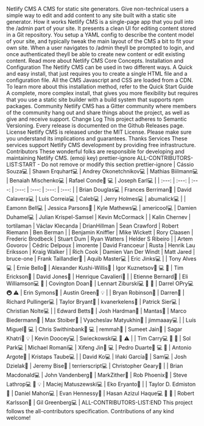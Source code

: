 Netlify CMS A CMS for static site generators. Give non-technical users a simple way to edit and add content to any site built with a static site generator. How it works Netlify CMS is a single-page app that you pull into the /admin part of your site. It presents a clean UI for editing content stored in a Git repository. You setup a YAML config to describe the content model of your site, and typically tweak the main layout of the CMS a bit to fit your own site. When a user navigates to /admin theyll be prompted to login, and once authenticated theyll be able to create new content or edit existing content. Read more about Netlify CMS Core Concepts. Installation and Configuration The Netlify CMS can be used in two different ways. A Quick and easy install, that just requires you to create a single HTML file and a configuration file. All the CMS Javascript and CSS are loaded from a CDN. To learn more about this installation method, refer to the Quick Start Guide A complete, more complex install, that gives you more flexibility but requires that you use a static site builder with a build system that supports npm packages. Community Netlify CMS has a Gitter community where members of the community hang out and share things about the project, as well as give and receive support. Change Log This project adheres to Semantic Versioning. Every release is documented on the Github Releases page. License Netlify CMS is released under the MIT License. Please make sure you understand its implications and guarantees. Thanks Services These services support Netlify CMS development by providing free infrastructure. Contributors These wonderful folks are responsible for developing and maintaining Netlify CMS. (emoji key) prettier-ignore ALL-CONTRIBUTORS-LIST:START - Do not remove or modify this section prettier-ignore | Cássio Souza💻 | Shawn Erquhart💻 | Andrey Okonetchnikov💻 | Mathias Biilmann💻 | Benaiah Mischenko💻 | Rafael Conde🎨 💻 | Joseph Earl💻 | | :---: | :---: | :---: | :---: | :---: | :---: | :---: | | Brian Douglas💻 | Frances Berriman🎨 | David Calavera💻 | Luis Correia💻 | Caleb💻 | Jerry Holmes💻 | abumalick💻 | | Eamonn Bell💻 | Jessica Parsons📖 | Kyle Mathews💻 | americool💻 | Damien Duhamel💻 | Julian Krispel-Samsel | Kevin McCormack | | Kalin Chernev | tortilaman | Václav Klecanda | DrianHillman | Sean Crawford | Robert Riemann | Ben Berman | | Benjamin Kniffler | Mike Wickett | Rory Claasen | Frederic Brodbeck | Stuart Dum | Ryan Watters | Helder S Ribeiro | | Artem Govorov | Cédric Delpoux | imorente | David Francoeur | Rusta | Henrik Lau Eriksson | Kraig Walker | | Rich Cook | Damien Van Der Windt | Matt Jared | bruce-one | Frank Taillandier📖 | Aquib Master💻 | Eric Jinks💻 | | Tony Alves💻 | Ernie Bello🐛 | Alexander Kushi-Willis📖 | Igor Kuznetsov🐛 💻 🔌 | Tim Erickson🎨 | David Jones📖 | Henrique Cavalieri📖 | | Etienne Bernard📖 | Eli Williamson💻 🎨 | Covington Doan📖 | Lennart Ziburski💻 🎨 📖 | Darrel OPry💻 🚇 ⚠️ | Erin Symons📖 | Austin Green📖 💡 | | Bryan Robinson📖 | Darren📖 | Richard Pullinger💻 | Taylor Bryant📖 | kvanerkelens📖 | Patrick Sier💻 | Christian Nolte💻 | | Edward Betts📖 | Josh Hardman📖 | Mantas📖 | Marco Biedermann📖 | Max Stoiber📖 | Vyacheslav Matyukhin📖 | jimmaaay💻 | | Luís Miguel🐛 💻 | Chris Swithinbank📖 💻 | remmah📖 | Sumeet Jain📖 | Sagar Khatri📖 💡 | Kevin Doocey💻 | Swieckowski💻 📖 ⚠️ | | Tim Carry💻 🎨 📖 | Sol Park💻 | Michael Romani💻 | Xifeng Jin🐛 💻 | Pedro Duarte🐛 💻 📖 | Antonio Argote🎨 | Kristaps Taube💻 | | David Ko💻 | Iñaki García🎨 | Sam💻 | Josh Dzielak📖 | Jeremy Bise📖 | terrierscript💻 | Christopher Geary🔌 | | Brian Macdonald💻 | John Vandenberg📖 | MarkZither📖 | Rob Phoenix📖 | Steve Lathrop💻 📖 💡 | Maciej Matuszewski💻 | Eko Eryanto🔌 | | Taylor D. Edmiston📖 | Daniel Mahon💻 | Evan Hennessy🔌 | Hasan Azizul Haque💻 📖 🤔 | Robert Karlsson🐛 | Gil Greenberg💻 | ALL-CONTRIBUTORS-LIST:END This project follows the all-contributors specification. Contributions of any kind welcome!
